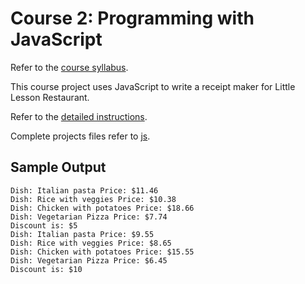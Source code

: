 # Course 2: Programming with JavaScript

Refer to the [course syllabus](./syllabus2.md).

This course project uses JavaScript to write a receipt maker for Little Lesson Restaurant. 

Refer to the [detailed instructions](./instructions2.md).

Complete projects files refer to [js](./js/).

## Sample Output

```
Dish: Italian pasta Price: $11.46
Dish: Rice with veggies Price: $10.38
Dish: Chicken with potatoes Price: $18.66
Dish: Vegetarian Pizza Price: $7.74
Discount is: $5
Dish: Italian pasta Price: $9.55
Dish: Rice with veggies Price: $8.65
Dish: Chicken with potatoes Price: $15.55
Dish: Vegetarian Pizza Price: $6.45
Discount is: $10
```